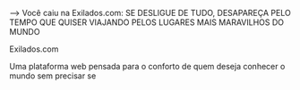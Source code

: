 --> Você caiu na Exilados.com: SE DESLIGUE DE TUDO, DESAPAREÇA PELO TEMPO QUE QUISER VIAJANDO PELOS LUGARES MAIS MARAVILHOS DO MUNDO

Exilados.com

Uma plataforma web pensada para o conforto de quem deseja conhecer o mundo sem precisar se
